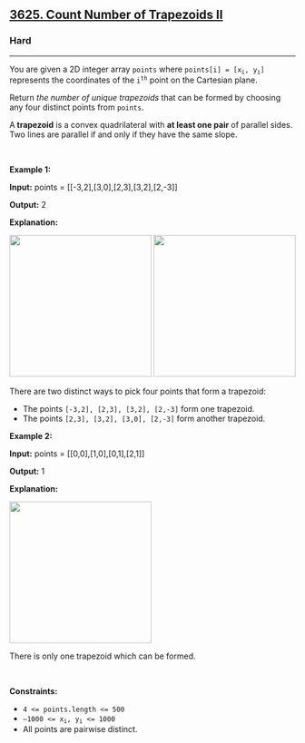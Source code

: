<h2><a href="https://leetcode.com/problems/count-number-of-trapezoids-ii/?envType=company&envId=google&favoriteSlug=google-thirty-days">3625. Count Number of Trapezoids II</a></h2><h3>Hard</h3><hr><p data-end="189" data-start="146">You are given a 2D integer array <code>points</code> where <code>points[i] = [x<sub>i</sub>, y<sub>i</sub>]</code> represents the coordinates of the <code>i<sup>th</sup></code> point on the Cartesian plane.</p>

<p data-end="189" data-start="146">Return <em data-end="330" data-start="297">the number of unique </em><em>trapezoids</em> that can be formed by choosing any four distinct points from <code>points</code>.</p>

<p data-end="579" data-start="405">A<b> </b><strong>trapezoid</strong> is a convex quadrilateral with <strong data-end="496" data-start="475">at least one pair</strong> of parallel sides. Two lines are parallel if and only if they have the same slope.</p>

<p>&nbsp;</p>
<p><strong class="example">Example 1:</strong></p>

<div class="example-block">
<p><strong>Input:</strong> <span class="example-io">points = [[-3,2],[3,0],[2,3],[3,2],[2,-3]]</span></p>

<p><strong>Output:</strong> <span class="example-io">2</span></p>

<p><strong>Explanation:</strong></p>

<p><img alt="" src="https://assets.leetcode.com/uploads/2025/04/29/desmos-graph-4.png" style="width: 250px; height: 250px;" /> <img alt="" src="https://assets.leetcode.com/uploads/2025/04/29/desmos-graph-3.png" style="width: 250px; height: 250px;" /></p>

<p>There are two distinct ways to pick four points that form a trapezoid:</p>

<ul>
	<li>The points <code>[-3,2], [2,3], [3,2], [2,-3]</code> form one trapezoid.</li>
	<li>The points <code>[2,3], [3,2], [3,0], [2,-3]</code> form another trapezoid.</li>
</ul>
</div>

<p><strong class="example">Example 2:</strong></p>

<div class="example-block">
<p><strong>Input:</strong> <span class="example-io">points = [[0,0],[1,0],[0,1],[2,1]]</span></p>

<p><strong>Output:</strong> <span class="example-io">1</span></p>

<p><strong>Explanation:</strong></p>

<p><img alt="" src="https://assets.leetcode.com/uploads/2025/04/29/desmos-graph-5.png" style="width: 250px; height: 250px;" /></p>

<p>There is only one trapezoid which can be formed.</p>
</div>

<p>&nbsp;</p>
<p><strong>Constraints:</strong></p>

<ul>
	<li><code>4 &lt;= points.length &lt;= 500</code></li>
	<li><code>&ndash;1000 &lt;= x<sub>i</sub>, y<sub>i</sub> &lt;= 1000</code></li>
	<li>All points are pairwise distinct.</li>
</ul>
